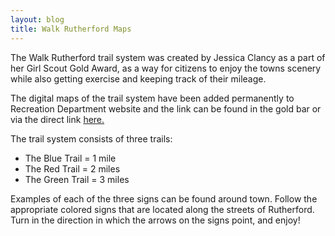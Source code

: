 ```yaml
---
layout: blog
title: Walk Rutherford Maps
---
```


The Walk Rutherford trail system was created by Jessica Clancy as a part of her Girl Scout Gold Award, as a way for citizens to enjoy the towns scenery while also getting exercise and keeping track of their mileage. 

The digital maps of the trail system have been added permanently to Recreation Department website and the link can be found in the gold bar or via the direct link [here.](http://www.rutherford-nj.com/departments/recreation/walk-rutherford/)

The trail system consists of three trails:

* The Blue Trail = 1 mile
* The Red Trail = 2 miles
* The Green Trail = 3 miles

Examples of each of the three signs can be found around town. Follow the appropriate colored signs that are located along the streets of Rutherford. Turn in the direction in which the arrows on the signs point, and enjoy!
